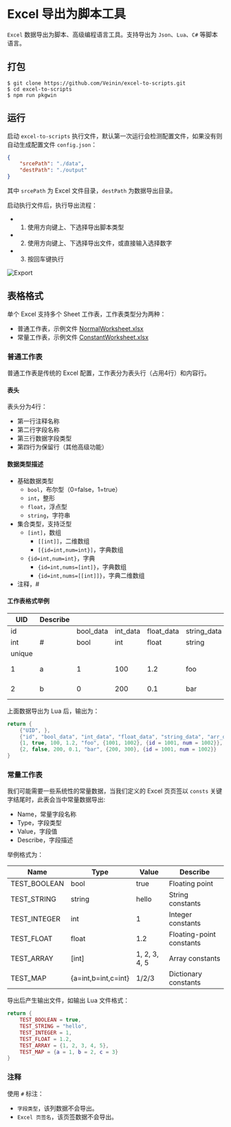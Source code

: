 # Excel 导出为脚本工具

`Excel` 数据导出为脚本、高级编程语言工具。支持导出为 `Json`、`Lua`、`C#` 等脚本语言。

## 打包

```
$ git clone https://github.com/Veinin/excel-to-scripts.git
$ cd excel-to-scripts
$ npm run pkgwin
```

## 运行

启动 `excel-to-scripts` 执行文件，默认第一次运行会检测配置文件，如果没有则自动生成配置文件 `config.json`：

``` json
{
    "srcePath": "./data",
    "destPath": "./output"
}
```

其中 `srcePath` 为 Excel 文件目录，`destPath` 为数据导出目录。

启动执行文件后，执行导出流程：

- 1. 使用方向键上、下选择导出脚本类型
- 2. 使用方向键上、下选择导出文件，或直接输入选择数字
- 3. 按回车键执行

![Export](./docs/Export.gif)

## 表格格式

单个 Excel 支持多个 Sheet 工作表，工作表类型分为两种：

- 普通工作表，示例文件 [NormalWorksheet.xlsx](./data/NormalWorksheet.xlsx)
- 常量工作表，示例文件 [ConstantWorksheet.xlsx](./data/ConstantWorksheet.xlsx)

### 普通工作表

普通工作表是传统的 Excel 配置，工作表分为表头行（占用4行）和内容行。

#### 表头

表头分为4行：

- 第一行注释名称
- 第二行字段名称
- 第三行数据字段类型
- 第四行为保留行（其他高级功能）

#### 数据类型描述

- 基础数据类型
  - `bool`，布尔型（0=false，1=true）
  - `int`，整形
  - `float`，浮点型
  - `string`，字符串
- 集合类型，支持泛型
  - `[int]`，数组
    - `[[int]]`，二维数组
    - `[{id=int,num=int}]`，字典数组
  - `{id=int,num=int}`，字典
    - `{id=int,nums=[int]}`，字典数组
    - `{id=int,nums=[[int]]}`，字典二维数组
- 注释，#

#### 工作表格式举例

|UID|Describe|||||||
|---|---|---|---|---|---|---|---|
|id||bool_data|int_data|float_data|string_data|arr_data|dic_data|
|int|#|bool|int|float|string|[int]|{id=int,num=int}|
|unique||||||||
|1|a|1|100|1.2|foo|1001, 1002|1001/1002|
|2|b|0|200|0.1|bar|200, 300|1001/1002|

上面数据导出为 Lua 后，输出为：

```lua
return {
	{"UID", },
	{"id", "bool_data", "int_data", "float_data", "string_data", "arr_data", "dic_data"},
	{1, true, 100, 1.2, "foo", {1001, 1002}, {id = 1001, num = 1002}},
	{2, false, 200, 0.1, "bar", {200, 300}, {id = 1001, num = 1002}}
}
```

### 常量工作表

我们可能需要一些系统性的常量数据，当我们定义的 Excel 页页签以 `consts` 关键字结尾时，此表会当中常量数据导出:

- Name，常量字段名称
- Type，字段类型
- Value，字段值
- Describe，字段描述

举例格式为：

|Name|Type|Value|Describe|
|---|---|---|---|
|TEST_BOOLEAN|bool|true|Floating point|
|TEST_STRING|string|hello|String constants|
|TEST_INTEGER|int|1|Integer constants|
|TEST_FLOAT|float|1.2|Floating-point constants|
|TEST_ARRAY|[int]|1, 2, 3, 4, 5|Array constants|
|TEST_MAP|{a=int,b=int,c=int}|1/2/3|Dictionary constants|

导出后产生输出文件，如输出 Lua 文件格式：

``` lua
return {
	TEST_BOOLEAN = true,
	TEST_STRING = "hello",
	TEST_INTEGER = 1,
	TEST_FLOAT = 1.2,
	TEST_ARRAY = {1, 2, 3, 4, 5},
	TEST_MAP = {a = 1, b = 2, c = 3}
}
```

### 注释

使用 `#` 标注：

- `字段类型`，该列数据不会导出。
- `Excel 页签名`，该页签数据不会导出。